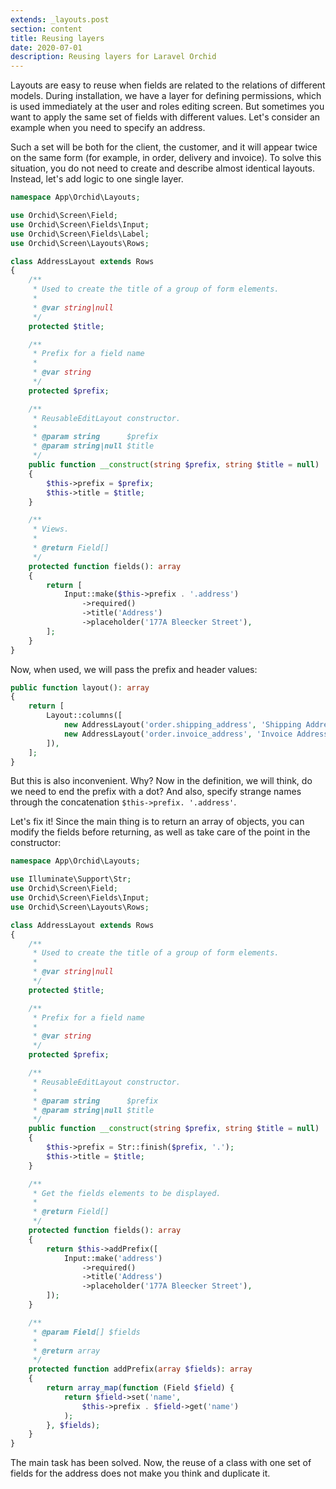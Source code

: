 ```yaml
---
extends: _layouts.post
section: content
title: Reusing layers
date: 2020-07-01
description: Reusing layers for Laravel Orchid
---
```


Layouts are easy to reuse when fields are related to the relations of different models. During installation, we have a layer for defining permissions, which is used immediately at the user and roles editing screen. But sometimes you want to apply the same set of fields with different values. Let's consider an example when you need to specify an address.

Such a set will be both for the client, the customer, and it will appear twice on the same form (for example, in order, delivery and invoice). To solve this situation, you do not need to create and describe almost identical layouts. Instead, let's add logic to one single layer.

```php
namespace App\Orchid\Layouts;

use Orchid\Screen\Field;
use Orchid\Screen\Fields\Input;
use Orchid\Screen\Fields\Label;
use Orchid\Screen\Layouts\Rows;

class AddressLayout extends Rows
{
    /**
     * Used to create the title of a group of form elements.
     *
     * @var string|null
     */
    protected $title;

    /**
     * Prefix for a field name
     *
     * @var string
     */
    protected $prefix;

    /**
     * ReusableEditLayout constructor.
     *
     * @param string      $prefix
     * @param string|null $title
     */
    public function __construct(string $prefix, string $title = null)
    {
        $this->prefix = $prefix;
        $this->title = $title;
    }

    /**
     * Views.
     *
     * @return Field[]
     */
    protected function fields(): array
    {
        return [
            Input::make($this->prefix . '.address')
                ->required()
                ->title('Address')
                ->placeholder('177A Bleecker Street'),
        ];
    }
}
```

Now, when used, we will pass the prefix and header values:

```php
public function layout(): array
{
    return [
        Layout::columns([
            new AddressLayout('order.shipping_address', 'Shipping Address'),
            new AddressLayout('order.invoice_address', 'Invoice Address'),
        ]),
    ];
}
```

But this is also inconvenient. Why? Now in the definition, we will think, do we need to end the prefix with a dot? And also, specify strange names through the concatenation `$this->prefix. '.address'`.


Let's fix it! Since the main thing is to return an array of objects, you can modify the fields before returning, as well as take care of the point in the constructor:

```php
namespace App\Orchid\Layouts;

use Illuminate\Support\Str;
use Orchid\Screen\Field;
use Orchid\Screen\Fields\Input;
use Orchid\Screen\Layouts\Rows;

class AddressLayout extends Rows
{
    /**
     * Used to create the title of a group of form elements.
     *
     * @var string|null
     */
    protected $title;

    /**
     * Prefix for a field name
     *
     * @var string
     */
    protected $prefix;

    /**
     * ReusableEditLayout constructor.
     *
     * @param string      $prefix
     * @param string|null $title
     */
    public function __construct(string $prefix, string $title = null)
    {
        $this->prefix = Str::finish($prefix, '.');
        $this->title = $title;
    }

    /**
     * Get the fields elements to be displayed.
     *
     * @return Field[]
     */
    protected function fields(): array
    {
        return $this->addPrefix([
            Input::make('address')
                ->required()
                ->title('Address')
                ->placeholder('177A Bleecker Street'),
        ]);
    }

    /**
     * @param Field[] $fields
     *
     * @return array
     */
    protected function addPrefix(array $fields): array
    {
        return array_map(function (Field $field) {
            return $field->set('name',
                $this->prefix . $field->get('name')
            );
        }, $fields);
    }
}
```

The main task has been solved. Now, the reuse of a class with one set of fields for the address does not make you think and duplicate it.
